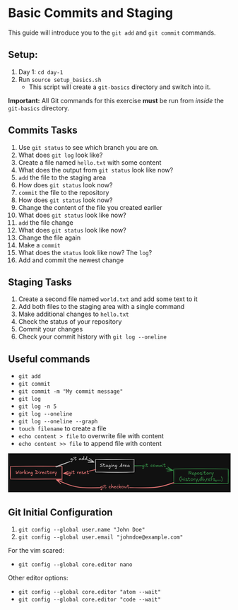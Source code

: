 # Basic Commits and Staging
This guide will introduce you to the `git add` and `git commit` commands.

## Setup:
1. Day 1: `cd day-1`  
2. Run `source setup_basics.sh`
   - This script will create a `git-basics` directory and switch into it.

**Important:** All Git commands for this exercise **must** be run from *inside* the `git-basics` directory.

## Commits Tasks

1. Use `git status` to see which branch you are on.
2. What does `git log` look like?
3. Create a file named `hello.txt` with some content
4. What does the output from `git status` look like now?
5. `add` the file to the staging area
6. How does `git status` look now?
7. `commit` the file to the repository
8. How does `git status` look now?
9. Change the content of the file you created earlier
10. What does `git status` look like now?
11. `add` the file change
12. What does `git status` look like now?
13. Change the file again
14. Make a `commit`
15. What does the `status` look like now? The `log`?
16. Add and commit the newest change

## Staging Tasks

1. Create a second file named `world.txt` and add some text to it
2. Add both files to the staging area with a single command
3. Make additional changes to `hello.txt`
4. Check the status of your repository
5. Commit your changes
6. Check your commit history with `git log --oneline`

## Useful commands
- `git add`
- `git commit`
- `git commit -m "My commit message"`
- `git log`
- `git log -n 5`
- `git log --oneline`
- `git log --oneline --graph`
- `touch filename` to create a file
- `echo content > file` to overwrite file with content
- `echo content >> file` to append file with content

![git areas](./images/git_basics-areas.excalidraw.png)

## Git Initial Configuration
1. `git config --global user.name "John Doe"`
1. `git config --global user.email "johndoe@example.com"`

For the vim scared:
- `git config --global core.editor nano`

Other editor options:
- `git config --global core.editor "atom --wait"`
- `git config --global core.editor "code --wait"`

